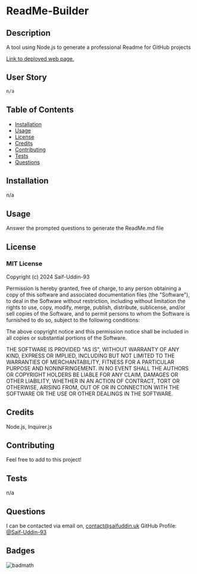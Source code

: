 # ReadMe-Builder

## Description

A tool using Node.js to generate a professional Readme for GitHub projects

[Link to deployed web page.](https://saif-uddin-93.github.io/ReadMe-Builder/)

## User Story

```md
n/a
```

## Table of Contents

- [Installation](#installation)
- [Usage](#usage)
- [License](#license)
- [Credits](#credits)
- [Contributing](#contributing)
- [Tests](#tests)
- [Questions](#questions)


## Installation

n/a

## Usage

Answer the prompted questions to generate the ReadMe.md file

## License
### MIT License
Copyright (c) 2024 Saif-Uddin-93

Permission is hereby granted, free of charge, to any person obtaining a copy of this software and associated documentation files (the "Software"), to deal in the Software without restriction, including without limitation the rights to use, copy, modify, merge, publish, distribute, sublicense, and/or sell copies of the Software, and to permit persons to whom the Software is furnished to do so, subject to the following conditions:

The above copyright notice and this permission notice shall be included in all copies or substantial portions of the Software.

THE SOFTWARE IS PROVIDED "AS IS", WITHOUT WARRANTY OF ANY KIND, EXPRESS OR IMPLIED, INCLUDING BUT NOT LIMITED TO THE WARRANTIES OF MERCHANTABILITY, FITNESS FOR A PARTICULAR PURPOSE AND NONINFRINGEMENT. IN NO EVENT SHALL THE AUTHORS OR COPYRIGHT HOLDERS BE LIABLE FOR ANY CLAIM, DAMAGES OR OTHER LIABILITY, WHETHER IN AN ACTION OF CONTRACT, TORT OR OTHERWISE, ARISING FROM, OUT OF OR IN CONNECTION WITH THE SOFTWARE OR THE USE OR OTHER DEALINGS IN THE SOFTWARE.

## Credits

Node.js, Inquirer.js

## Contributing

Feel free to add to this project!

## Tests

n/a

## Questions
I can be contacted via email on, contact@saifuddin.uk
GitHub Profile: [@Saif-Uddin-93](https://github.com/Saif-Uddin-93)

## Badges

![badmath](https://img.shields.io/github/languages/top/lernantino/badmath)